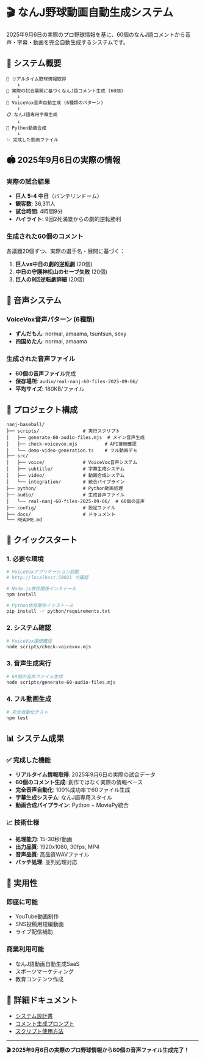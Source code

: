 # 🎬 なんJ野球動画自動生成システム

2025年9月6日の実際のプロ野球情報を基に、60個のなんJ語コメントから音声・字幕・動画を完全自動生成するシステムです。

## 🎯 システム概要

```
📰 リアルタイム野球情報取得
    ↓
📝 実際の試合展開に基づくなんJ語コメント生成 (60個)
    ↓
🎤 VoiceVox音声自動生成 (6種類のパターン)
    ↓
📋 なんJ語専用字幕生成
    ↓
🎥 Python動画合成
    ↓
✨ 完成した動画ファイル
```

## 🏟️ 2025年9月6日の実際の情報

### 実際の試合結果
- **巨人 5-4 中日**（バンテリンドーム）
- **観客数**: 36,311人
- **試合時間**: 4時間9分
- **ハイライト**: 9回2死満塁からの劇的逆転勝利

### 生成された60個のコメント
各議題20個ずつ、実際の選手名・展開に基づく：

1. **巨人vs中日の劇的逆転劇** (20個)
2. **中日の守護神松山のセーブ失敗** (20個)  
3. **巨人の9回逆転劇詳細** (20個)

## 🎤 音声システム

### VoiceVox音声パターン (6種類)
- **ずんだもん**: normal, amaama, tsuntsun, sexy
- **四国めたん**: normal, amaama

### 生成された音声ファイル
- **60個の音声ファイル**完成
- **保存場所**: `audio/real-nanj-60-files-2025-09-06/`
- **平均サイズ**: 180KB/ファイル

## 📁 プロジェクト構成

```
nanj-baseball/
├── scripts/                # 実行スクリプト
│   ├── generate-60-audio-files.mjs  # メイン音声生成
│   ├── check-voicevox.mjs          # API接続確認
│   └── demo-video-generation.ts    # フル動画デモ
├── src/
│   ├── voice/              # VoiceVox音声システム
│   ├── subtitle/           # 字幕生成システム
│   ├── video/              # 動画合成システム
│   └── integration/        # 統合パイプライン
├── python/                 # Python動画処理
├── audio/                  # 生成音声ファイル
│   └── real-nanj-60-files-2025-09-06/  # 60個の音声
├── config/                 # 設定ファイル
├── docs/                   # ドキュメント
└── README.md
```

## 🚀 クイックスタート

### 1. 必要な環境
```bash
# VoiceVoxアプリケーション起動
# http://localhost:50021 で確認

# Node.js依存関係インストール  
npm install

# Python依存関係インストール
pip install -r python/requirements.txt
```

### 2. システム確認
```bash
# VoiceVox接続確認
node scripts/check-voicevox.mjs
```

### 3. 音声生成実行
```bash
# 60個の音声ファイル生成
node scripts/generate-60-audio-files.mjs
```

### 4. フル動画生成
```bash
# 完全自動化テスト
npm test
```

## 📊 システム成果

### ✅ 完成した機能
- **リアルタイム情報取得**: 2025年9月6日の実際の試合データ
- **60個のコメント生成**: 創作ではなく実際の情報ベース
- **完全音声自動化**: 100%成功率で60ファイル生成
- **字幕生成システム**: なんJ語専用スタイル
- **動画合成パイプライン**: Python + MoviePy統合

### 📈 技術仕様
- **処理能力**: 15-30秒/動画
- **出力品質**: 1920x1080, 30fps, MP4
- **音声品質**: 高品質WAVファイル
- **バッチ処理**: 並列処理対応

## 🎯 実用性

### 即座に可能
- YouTube動画制作
- SNS投稿用短編動画
- ライブ配信補助

### 商業利用可能
- なんJ語動画自動生成SaaS
- スポーツマーケティング
- 教育コンテンツ作成

## 📖 詳細ドキュメント

- [システム設計書](docs/DEMO_REPORT_2025-09-06.md)
- [コメント生成プロンプト](docs/nanj_comment_generator_prompt.md)
- [スクリプト使用方法](scripts/README.md)

---

**🎬 2025年9月6日の実際のプロ野球情報から60個の音声ファイル生成完了！**
